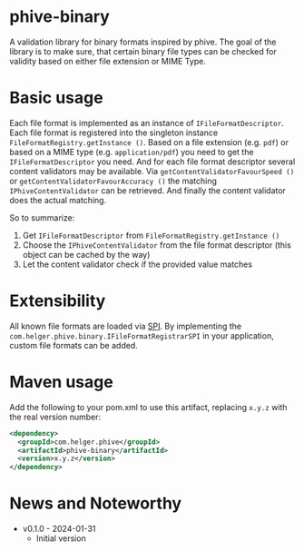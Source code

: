 # phive-binary

A validation library for binary formats inspired by phive.
The goal of the library is to make sure, that certain binary file types can be checked for validity based on either file extension or MIME Type.

# Basic usage

Each file format is implemented as an instance of `IFileFormatDescriptor`.
Each file format is registered into the singleton instance `FileFormatRegistry.getInstance ()`.
Based on a file extension (e.g. `pdf`) or based on a MIME type (e.g. `application/pdf`) you need to get the `IFileFormatDescriptor` you need.
And for each file format descriptor several content validators may be available.
Via `getContentValidatorFavourSpeed ()` or `getContentValidatorFavourAccuracy ()` the matching `IPhiveContentValidator` can be retrieved.
And finally the content validator does the actual matching.

So to summarize:
1. Get `IFileFormatDescriptor` from `FileFormatRegistry.getInstance ()`
1. Choose the `IPhiveContentValidator` from the file format descriptor (this object can be cached by the way) 
1. Let the content validator check if the provided value matches

# Extensibility

All known file formats are loaded via [SPI](https://docs.oracle.com/javase/tutorial/ext/basics/spi.html).
By implementing the `com.helger.phive.binary.IFileFormatRegistrarSPI` in your application, custom file formats can be added.

# Maven usage

Add the following to your pom.xml to use this artifact, replacing `x.y.z` with the real version number:

```xml
<dependency>
  <groupId>com.helger.phive</groupId>
  <artifactId>phive-binary</artifactId>
  <version>x.y.z</version>
</dependency>
```

# News and Noteworthy

* v0.1.0 - 2024-01-31
    * Initial version
